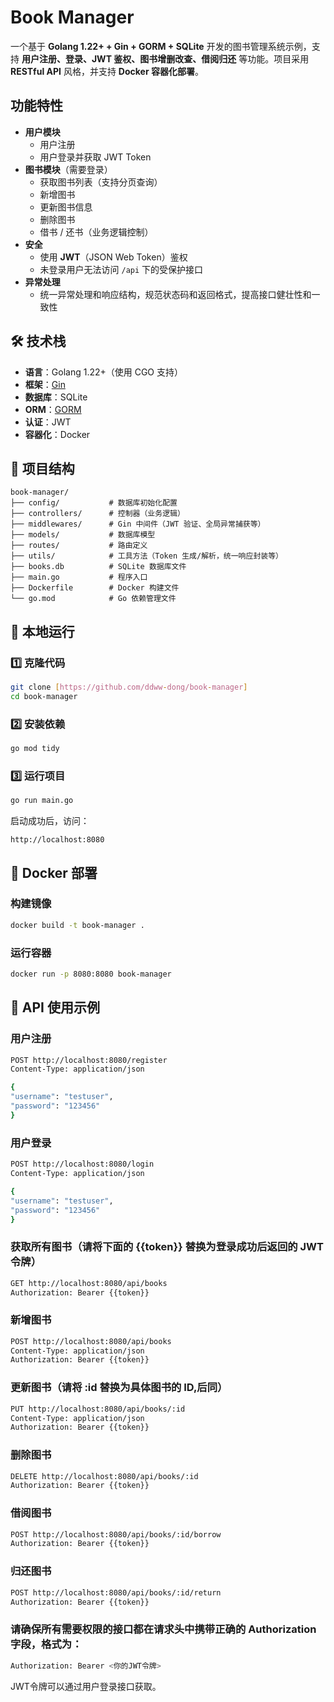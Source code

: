 # Book Manager

一个基于 **Golang 1.22+ + Gin + GORM + SQLite** 开发的图书管理系统示例，支持 **用户注册、登录、JWT 鉴权、图书增删改查、借阅归还** 等功能。项目采用 **RESTful API** 风格，并支持 **Docker 容器化部署**。

## 功能特性

- **用户模块**
  - 用户注册
  - 用户登录并获取 JWT Token
- **图书模块**（需要登录）
  - 获取图书列表（支持分页查询）
  - 新增图书
  - 更新图书信息
  - 删除图书
  - 借书 / 还书（业务逻辑控制）
- **安全**
  - 使用 **JWT**（JSON Web Token）鉴权
  - 未登录用户无法访问 `/api` 下的受保护接口
- **异常处理**
  - 统一异常处理和响应结构，规范状态码和返回格式，提高接口健壮性和一致性

## 🛠 技术栈

- **语言**：Golang 1.22+（使用 CGO 支持）
- **框架**：[Gin](https://github.com/gin-gonic/gin)
- **数据库**：SQLite
- **ORM**：[GORM](https://gorm.io/)
- **认证**：JWT
- **容器化**：Docker

## 📂 项目结构




```
book-manager/  
├── config/           # 数据库初始化配置  
├── controllers/      # 控制器（业务逻辑）  
├── middlewares/      # Gin 中间件（JWT 验证、全局异常捕获等）  
├── models/           # 数据库模型  
├── routes/           # 路由定义  
├── utils/            # 工具方法（Token 生成/解析，统一响应封装等）  
├── books.db          # SQLite 数据库文件  
├── main.go           # 程序入口  
├── Dockerfile        # Docker 构建文件  
└── go.mod            # Go 依赖管理文件  
```

## 🚀 本地运行

### 1️⃣ 克隆代码
```bash
git clone [https://github.com/ddww-dong/book-manager]
cd book-manager
```

### 2️⃣ 安装依赖
```bash
go mod tidy
```

### 3️⃣ 运行项目
```bash
go run main.go
```
启动成功后，访问：
```
http://localhost:8080
```

## 🐳 Docker 部署

### 构建镜像
```bash
docker build -t book-manager .
```

### 运行容器
```bash
docker run -p 8080:8080 book-manager
```

## 📌 API 使用示例

### 用户注册
```bash
POST http://localhost:8080/register
Content-Type: application/json

{
"username": "testuser",
"password": "123456"
}
```

### 用户登录
```bash
POST http://localhost:8080/login
Content-Type: application/json

{
"username": "testuser",
"password": "123456"
}
```

### 获取所有图书（请将下面的 {{token}} 替换为登录成功后返回的 JWT 令牌）
```bash
GET http://localhost:8080/api/books
Authorization: Bearer {{token}}
```

### 新增图书
```bash
POST http://localhost:8080/api/books
Content-Type: application/json
Authorization: Bearer {{token}}

```

### 更新图书（请将 :id 替换为具体图书的 ID,后同）
```bash
PUT http://localhost:8080/api/books/:id
Content-Type: application/json
Authorization: Bearer {{token}}
```

### 删除图书
```bash
DELETE http://localhost:8080/api/books/:id
Authorization: Bearer {{token}}
```

### 借阅图书
```bash
POST http://localhost:8080/api/books/:id/borrow
Authorization: Bearer {{token}}
```

### 归还图书
```bash
POST http://localhost:8080/api/books/:id/return
Authorization: Bearer {{token}}
```

### 请确保所有需要权限的接口都在请求头中携带正确的 Authorization 字段，格式为：

```bash
Authorization: Bearer <你的JWT令牌>
```

JWT令牌可以通过用户登录接口获取。
